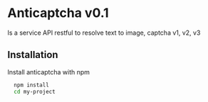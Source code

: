 
# Anticaptcha v0.1

Is a service API restful to resolve text to image, captcha v1, v2, v3

## Installation

Install anticaptcha with npm

```bash
  npm install 
  cd my-project
```
    